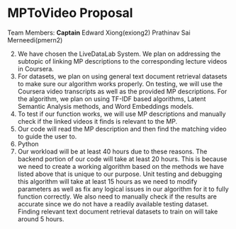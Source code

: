 # MPToVideo Proposal

Team Members:
**Captain** Edward Xiong(exiong2)
Prathinav Sai Merneedi(pmern2)

2. We have chosen the LiveDataLab System. We plan on addressing the subtopic of linking MP descriptions to the corresponding lecture videos in Coursera.
3. For datasets, we plan on using general text document retrieval datasets to make sure our algorithm works properly. On testing, we will use the Coursera video transcripts as well as the provided MP descriptions.  For the algorithm, we plan on using TF-IDF based algorithms, Latent Semantic Analysis methods, and Word Embeddings models.
4. To test if our function works, we will use MP descriptions and manually check if the linked videos it finds is relevant to the MP.
5. Our code will read the MP description and then find the matching video to guide the user to.
6. Python
7. Our workload will be at least 40 hours due to these reasons. The backend portion of our code will take at least 20 hours. This is because we need to create a working algorithm based on the methods we have listed above that is unique to our purpose. Unit testing and debugging this algorithm will take at least 15 hours as we need to modify parameters as well as fix any logical issues in our algorithm for it to fully function correctly. We also need to manually check if the results are accurate since we do not have a readily available testing dataset. Finding relevant text document retrieval datasets to train on will take around 5 hours.
   
